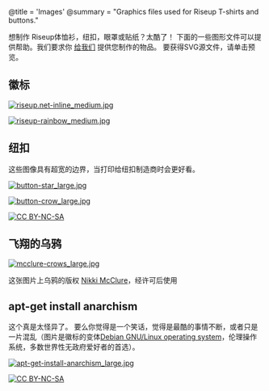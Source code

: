 @title = 'Images'
@summary = "Graphics files used for Riseup T-shirts and buttons."

想制作 Riseup体恤衫，纽扣，眼罩或贴纸？太酷了！ 下面的一些图形文件可以提供帮助。我们要求你 [给我们](https://riseup.net/zh/donate) 提供您制作的物品。 要获得SVG源文件，请单击预览。

## 徽标

[![riseup.net-inline_medium.jpg](/about-us/images/riseup.net-inline_medium.jpg)](/about-us/images/riseup.net-inline.svg)

[![riseup-rainbow_medium.jpg](/about-us/images/riseup-rainbow_medium.jpg)](/about-us/images/riseup-rainbow.svg)

## 纽扣

这些图像具有超宽的边界，当打印给纽扣制造商时会更好看。

[![button-star_large.jpg](/about-us/images/button-star_large.jpg)](/about-us/images/button-star.svg)

[![button-crow_large.jpg](/about-us/images/button-crow_large.jpg)](/about-us/images/button-crow.svg)

[![CC BY-NC-SA](/about-us/images//assets/images/creative-commons-80x15.png)](/about-us/images/https://creativecommons.org/licenses/by-nc-sa/3.0/)

## 飞翔的乌鸦

[![mcclure-crows_large.jpg](/about-us/images/mcclure-crows_large.jpg)](/about-us/images/mcclure-crows.svg)

这张图片上乌鸦的版权 [Nikki McClure](http://www.nikkimcclure.com)，经许可后使用

## apt-get install anarchism

这个真是太怪异了。 要么你觉得是一个笑话，觉得是最酷的事情不断，或者只是一片混乱（图片是徽标的变体[Debian GNU/Linux operating system](https://debian.org)，伦理操作系统，多数世界性无政府爱好者的首选）。

[![apt-get-install-anarchism_large.jpg](/about-us/images/apt-get-install-anarchism_large.jpg)](/about-us/images/apt-get-install-anarchism.svg)

[![CC BY-NC-SA](/about-us/images//assets/images/creative-commons-80x15.png)](/about-us/images/https://creativecommons.org/licenses/by-nc-sa/3.0/)
